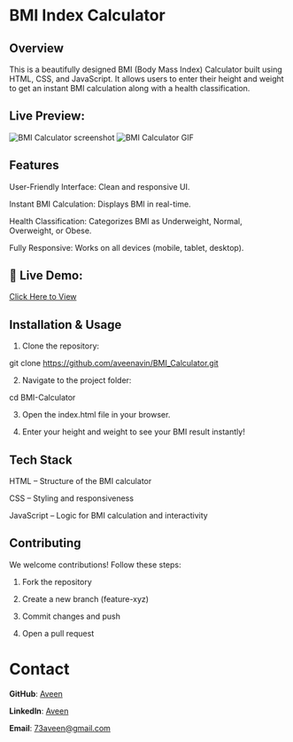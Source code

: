 # BMI Index Calculator

## Overview

This is a beautifully designed BMI (Body Mass Index) Calculator built using HTML, CSS, and JavaScript. It allows users to enter their height and weight to get an instant BMI calculation along with a health classification.

## **Live Preview:**
![BMI Calculator screenshot](https://github.com/aveenavin/BMI_Calculator/blob/main/Screenshot%202025-04-02%20170902.png?raw=true)
![BMI Calculator GIF](https://github.com/user-attachments/assets/5eb5963a-3aba-4ea6-b2ab-1678bafa39bf)

## Features

User-Friendly Interface: Clean and responsive UI.

Instant BMI Calculation: Displays BMI in real-time.

Health Classification: Categorizes BMI as Underweight, Normal, Overweight, or Obese.

Fully Responsive: Works on all devices (mobile, tablet, desktop).


## 🔗 Live Demo:

[Click Here to View](https://aveenavin.github.io/BMI_Calculator/)


## Installation & Usage

1. Clone the repository:

git clone https://github.com/aveenavin/BMI_Calculator.git

2. Navigate to the project folder:

cd BMI-Calculator

3. Open the index.html file in your browser.

4. Enter your height and weight to see your BMI result instantly!

 ## Tech Stack

HTML – Structure of the BMI calculator

CSS – Styling and responsiveness

JavaScript – Logic for BMI calculation and interactivity


## Contributing

We welcome contributions! Follow these steps:

1. Fork the repository

2. Create a new branch (feature-xyz)

3. Commit changes and push

4. Open a pull request

# Contact

 **GitHub**: [Aveen](https://github.com/aveenavin)

 **LinkedIn**: [Aveen](https://www.linkedin.com/in/aveenavin)

 **Email**: [73aveen@gmail.com](mailto:73aveen@gmail.com)


